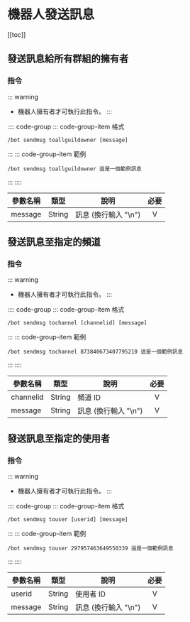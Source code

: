# 機器人發送訊息

[[toc]]

## 發送訊息給所有群組的擁有者

### 指令

::: warning
- 機器人擁有者才可執行此指令。
:::

:::: code-group
::: code-group-item 格式
```text:no-line-numbers
/bot sendmsg toallguildowner [message]
```
:::
::: code-group-item 範例
```text:no-line-numbers
/bot sendmsg toallguildowner 這是一個範例訊息
```
:::
::::

| 參數名稱    | 類型     | 說明             | 必要  |
|---------|--------|----------------|:---:|
| message | String | 訊息 (換行輸入 "\n") |  V  |

## 發送訊息至指定的頻道

### 指令

::: warning
- 機器人擁有者才可執行此指令。
:::

:::: code-group
::: code-group-item 格式
```text:no-line-numbers
/bot sendmsg tochannel [channelid] [message]
```
:::
::: code-group-item 範例
```text:no-line-numbers
/bot sendmsg tochannel 873840673407795210 這是一個範例訊息
```
:::
::::

| 參數名稱      | 類型     | 說明             | 必要  |
|-----------|--------|----------------|:---:|
| channelid | String | 頻道 ID          |  V  |
| message   | String | 訊息 (換行輸入 "\n") |  V  |

## 發送訊息至指定的使用者

### 指令

::: warning
- 機器人擁有者才可執行此指令。
:::

:::: code-group
::: code-group-item 格式
```text:no-line-numbers
/bot sendmsg touser [userid] [message]
```
:::
::: code-group-item 範例
```text:no-line-numbers
/bot sendmsg touser 297957463649550339 這是一個範例訊息
```
:::
::::

| 參數名稱    | 類型     | 說明             | 必要  |
|---------|--------|----------------|:---:|
| userid  | String | 使用者 ID         |  V  |
| message | String | 訊息 (換行輸入 "\n") |  V  |
